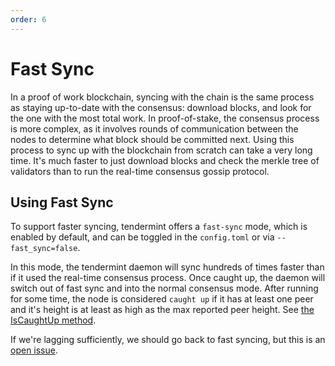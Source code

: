 ```yaml
---
order: 6
---
```


# Fast Sync

In a proof of work blockchain, syncing with the chain is the same
process as staying up-to-date with the consensus: download blocks, and
look for the one with the most total work. In proof-of-stake, the
consensus process is more complex, as it involves rounds of
communication between the nodes to determine what block should be
committed next. Using this process to sync up with the blockchain from
scratch can take a very long time. It's much faster to just download
blocks and check the merkle tree of validators than to run the real-time
consensus gossip protocol.

## Using Fast Sync

To support faster syncing, tendermint offers a `fast-sync` mode, which
is enabled by default, and can be toggled in the `config.toml` or via
`--fast_sync=false`.

In this mode, the tendermint daemon will sync hundreds of times faster
than if it used the real-time consensus process. Once caught up, the
daemon will switch out of fast sync and into the normal consensus mode.
After running for some time, the node is considered `caught up` if it
has at least one peer and it's height is at least as high as the max
reported peer height. See [the IsCaughtUp
method](https://github.com/evdatsion/aphelion-dpos-bft/blob/b467515719e686e4678e6da4e102f32a491b85a0/blockchain/pool.go#L128).

If we're lagging sufficiently, we should go back to fast syncing, but
this is an [open issue](https://github.com/evdatsion/aphelion-dpos-bft/issues/129).
